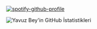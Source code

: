 [![spotify-github-profile](https://spotify-github-profile.kittinanx.com/api/view?uid=zzykeijuuo3t2kpl6grmgo6gy&cover_image=true&theme=default&show_offline=false&background_color=121212&interchange=false&bar_color=ff00ff&bar_color_cover=false)](https://spotify-github-profile.kittinanx.com/api/view?uid=zzykeijuuo3t2kpl6grmgo6gy&redirect=true)


![Yavuz Bey'in GitHub İstatistikleri](https://github-readme-stats.vercel.app/api?username=yavuzvip&show_icons=true&hide_border=true&title_color=ff0000&text_color=ffffff&icon_color=ff0000&bg_color=000000)
